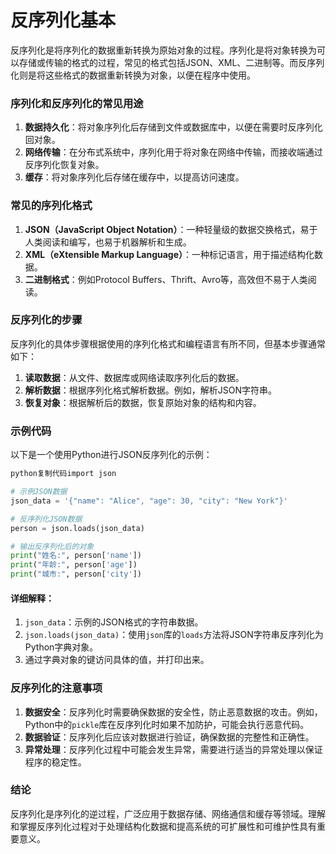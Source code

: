 # 反序列化基本

反序列化是将序列化的数据重新转换为原始对象的过程。序列化是将对象转换为可以存储或传输的格式的过程，常见的格式包括JSON、XML、二进制等。而反序列化则是将这些格式的数据重新转换为对象，以便在程序中使用。

### 序列化和反序列化的常见用途

1. **数据持久化**：将对象序列化后存储到文件或数据库中，以便在需要时反序列化回对象。
2. **网络传输**：在分布式系统中，序列化用于将对象在网络中传输，而接收端通过反序列化恢复对象。
3. **缓存**：将对象序列化后存储在缓存中，以提高访问速度。

### 常见的序列化格式

1. **JSON（JavaScript Object Notation）**：一种轻量级的数据交换格式，易于人类阅读和编写，也易于机器解析和生成。
2. **XML（eXtensible Markup Language）**：一种标记语言，用于描述结构化数据。
3. **二进制格式**：例如Protocol Buffers、Thrift、Avro等，高效但不易于人类阅读。

### 反序列化的步骤

反序列化的具体步骤根据使用的序列化格式和编程语言有所不同，但基本步骤通常如下：

1. **读取数据**：从文件、数据库或网络读取序列化后的数据。
2. **解析数据**：根据序列化格式解析数据。例如，解析JSON字符串。
3. **恢复对象**：根据解析后的数据，恢复原始对象的结构和内容。

### 示例代码

以下是一个使用Python进行JSON反序列化的示例：

```python
python复制代码import json

# 示例JSON数据
json_data = '{"name": "Alice", "age": 30, "city": "New York"}'

# 反序列化JSON数据
person = json.loads(json_data)

# 输出反序列化后的对象
print("姓名:", person['name'])
print("年龄:", person['age'])
print("城市:", person['city'])
```

#### 详细解释：

1. `json_data`：示例的JSON格式的字符串数据。
2. `json.loads(json_data)`：使用`json`库的`loads`方法将JSON字符串反序列化为Python字典对象。
3. 通过字典对象的键访问具体的值，并打印出来。

### 反序列化的注意事项

1. **数据安全**：反序列化时需要确保数据的安全性，防止恶意数据的攻击。例如，Python中的`pickle`库在反序列化时如果不加防护，可能会执行恶意代码。
2. **数据验证**：反序列化后应该对数据进行验证，确保数据的完整性和正确性。
3. **异常处理**：反序列化过程中可能会发生异常，需要进行适当的异常处理以保证程序的稳定性。

### 结论

反序列化是序列化的逆过程，广泛应用于数据存储、网络通信和缓存等领域。理解和掌握反序列化过程对于处理结构化数据和提高系统的可扩展性和可维护性具有重要意义。